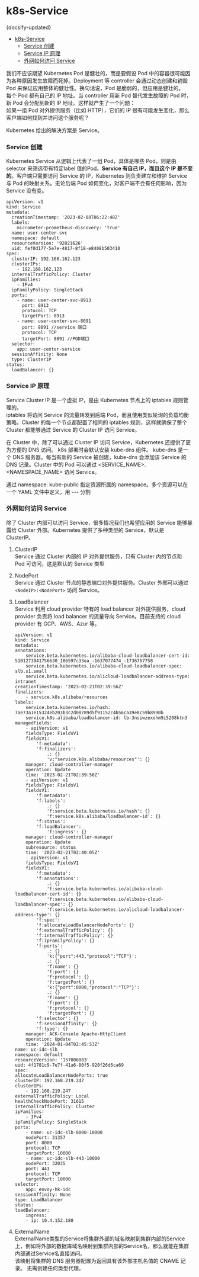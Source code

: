 # k8s-Service
{docsify-updated}

- [k8s-Service](#k8s-service)
	- [Service 创建](#service-创建)
	- [Service IP 原理](#service-ip-原理)
	- [外网如何访问 Service](#外网如何访问-service)


我们不应该期望 Kubernetes Pod 是健壮的，而是要假设 Pod 中的容器很可能因为各种原因发生故障而死掉。Deployment 等 controller 会通过动态创建和销毁 Pod 来保证应用整体的健壮性。换句话说，Pod 是脆弱的，但应用是健壮的。  
每个 Pod 都有自己的 IP 地址。当 controller 用新 Pod 替代发生故障的 Pod 时，新 Pod 会分配到新的 IP 地址。这样就产生了一个问题：  
如果一组 Pod 对外提供服务（比如 HTTP），它们的 IP 很有可能发生变化，那么客户端如何找到并访问这个服务呢？

Kubernetes 给出的解决方案是 Service。


### Service 创建
Kubernetes Service 从逻辑上代表了一组 Pod，具体是哪些 Pod，则是由selector 来筛选带有特定label 值的Pod。**Service 有自己 IP，而且这个 IP 是不变的**。客户端只需要访问 Service 的 IP，Kubernetes 则负责建立和维护 Service 与 Pod 的映射关系。无论后端 Pod 如何变化，对客户端不会有任何影响，因为 Service 没有变。

```
apiVersion: v1
kind: Service
metadata:
  creationTimestamp: '2023-02-08T06:22:48Z'
  labels:
    micrometer-prometheus-discovery: 'true'
  name: user-center-svc
  namespace: default
  resourceVersion: '92021626'
  uid: fef0d177-5e7e-4817-8f18-e8408b503410
spec:
  clusterIP: 192.168.162.123
  clusterIPs:
    - 192.168.162.123
  internalTrafficPolicy: Cluster
  ipFamilies:
    - IPv4
  ipFamilyPolicy: SingleStack
  ports:
    - name: user-center-svc-8913
      port: 8913
      protocol: TCP
      targetPort: 8913
    - name: user-center-svc-8091
      port: 8091 //service 端口
      protocol: TCP
      targetPort: 8091 //POD端口
  selector:
    app: user-center-service
  sessionAffinity: None
  type: ClusterIP
status:
  loadBalancer: {}
```

### Service IP 原理
Service Cluster IP 是一个虚拟 IP，是由 Kubernetes 节点上的 iptables 规则管理的。  
iptables 将访问 Service 的流量转发到后端 Pod，而且使用类似轮询的负载均衡策略。Cluster 的每一个节点都配置了相同的 iptables 规则，这样就确保了整个 Cluster 都能够通过 Service 的 Cluster IP 访问 Service。

在 Cluster 中，除了可以通过 Cluster IP 访问 Service，Kubernetes 还提供了更为方便的 DNS 访问。
k8s 部署时会默认安装 kube-dns 组件。
kube-dns 是一个 DNS 服务器。每当有新的 Service 被创建，kube-dns 会添加该 Service 的 DNS 记录。Cluster 中的 Pod 可以通过 <SERVICE_NAME>.<NAMESPACE_NAME> 访问 Service。

通过 namespace: kube-public 指定资源所属的 namespace。多个资源可以在一个 YAML 文件中定义，用 --- 分割

### 外网如何访问 Service
除了 Cluster 内部可以访问 Service，很多情况我们也希望应用的 Service 能够暴露给 Cluster 外部。Kubernetes 提供了多种类型的 Service，默认是 ClusterIP。

1. ClusterIP   
	Service 通过 Cluster 内部的 IP 对外提供服务，只有 Cluster 内的节点和 Pod 可访问，这是默认的 Service 类型

2. NodePort   
	Service 通过 Cluster 节点的静态端口对外提供服务。Cluster 外部可以通过 `<NodeIP>:<NodePort>` 访问 Service。

3. LoadBalancer   
	Service 利用 cloud provider 特有的 load balancer 对外提供服务，cloud provider 负责将 load balancer 的流量导向 Service。目前支持的 cloud provider 有 GCP、AWS、Azur 等。
	```
	apiVersion: v1
	kind: Service
	metadata:
	annotations:
		service.beta.kubernetes.io/alibaba-cloud-loadbalancer-cert-id: 5101273941756630_186597c33ea_-1637077474_-1736767758
		service.beta.kubernetes.io/alibaba-cloud-loadbalancer-spec: slb.s1.small
		service.beta.kubernetes.io/alicloud-loadbalancer-address-type: intranet
	creationTimestamp: '2023-02-21T02:39:56Z'
	finalizers:
		- service.k8s.alibaba/resources
	labels:
		service.beta.kubernetes.io/hash: 7ae73a1e15324eb203b3c2d08789d5f91152c4b56ca39e8c59b8990b
		service.k8s.alibaba/loadbalancer-id: lb-3nsiwzexohm9i5208ktn3
	managedFields:
		- apiVersion: v1
		fieldsType: FieldsV1
		fieldsV1:
			'f:metadata':
			'f:finalizers':
				.: {}
				'v:"service.k8s.alibaba/resources"': {}
		manager: cloud-controller-manager
		operation: Update
		time: '2023-02-21T02:39:56Z'
		- apiVersion: v1
		fieldsType: FieldsV1
		fieldsV1:
			'f:metadata':
			'f:labels':
				.: {}
				'f:service.beta.kubernetes.io/hash': {}
				'f:service.k8s.alibaba/loadbalancer-id': {}
			'f:status':
			'f:loadBalancer':
				'f:ingress': {}
		manager: cloud-controller-manager
		operation: Update
		subresource: status
		time: '2023-02-21T02:40:05Z'
		- apiVersion: v1
		fieldsType: FieldsV1
		fieldsV1:
			'f:metadata':
			'f:annotations':
				.: {}
				'f:service.beta.kubernetes.io/alibaba-cloud-loadbalancer-cert-id': {}
				'f:service.beta.kubernetes.io/alibaba-cloud-loadbalancer-spec': {}
				'f:service.beta.kubernetes.io/alicloud-loadbalancer-address-type': {}
			'f:spec':
			'f:allocateLoadBalancerNodePorts': {}
			'f:externalTrafficPolicy': {}
			'f:internalTrafficPolicy': {}
			'f:ipFamilyPolicy': {}
			'f:ports':
				.: {}
				'k:{"port":443,"protocol":"TCP"}':
				.: {}
				'f:name': {}
				'f:port': {}
				'f:protocol': {}
				'f:targetPort': {}
				'k:{"port":8000,"protocol":"TCP"}':
				.: {}
				'f:name': {}
				'f:port': {}
				'f:protocol': {}
				'f:targetPort': {}
			'f:selector': {}
			'f:sessionAffinity': {}
			'f:type': {}
		manager: ACK-Console Apache-HttpClient
		operation: Update
		time: '2024-01-04T02:45:53Z'
	name: uc-idc-slb
	namespace: default
	resourceVersion: '157006083'
	uid: 4f1781c9-7e7f-41a6-80f5-920f26d6ca69
	spec:
	allocateLoadBalancerNodePorts: true
	clusterIP: 192.168.219.247
	clusterIPs:
		- 192.168.219.247
	externalTrafficPolicy: Local
	healthCheckNodePort: 31615
	internalTrafficPolicy: Cluster
	ipFamilies:
		- IPv4
	ipFamilyPolicy: SingleStack
	ports:
		- name: uc-idc-slb-8000-10000
		nodePort: 31357
		port: 8000
		protocol: TCP
		targetPort: 10000
		- name: uc-idc-slb-443-10000
		nodePort: 32035
		port: 443
		protocol: TCP
		targetPort: 10000
	selector:
		app: envoy-hk-idc
	sessionAffinity: None
	type: LoadBalancer
	status:
	loadBalancer:
		ingress:
		- ip: 10.4.152.180
	```
4. ExternalName  
	ExternalName类型的Service将集群外部的域名映射到集群内部的Service上，例如将外部的数据库域名映射到集群内部的Service名，那么就能在集群内部通过Service名直接访问。  
	该映射将集群的 DNS 服务器配置为返回具有该外部主机名值的 CNAME 记录。 无需创建任何类型代理。